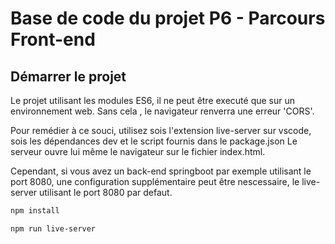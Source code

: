# Base de code du projet P6 - Parcours Front-end

## Démarrer le projet

Le projet utilisant les modules ES6, il ne peut être executé que sur un environnement web. Sans cela , le navigateur renverra une erreur 'CORS'.

Pour remédier à ce souci, utilisez sois l'extension live-server sur vscode, sois les dépendances dev et le script fournis dans le package.json
Le serveur ouvre lui même le navigateur sur le fichier index.html.

Cependant, si vous avez un back-end springboot par exemple utilisant le port 8080, une configuration supplémentaire peut être nescessaire, le live-server utilisant le port 8080 par defaut.

```bash
npm install
```

```bash
npm run live-server
```
